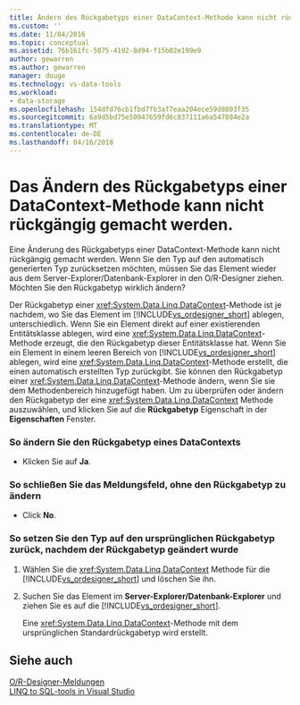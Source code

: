 ```yaml
---
title: Ändern des Rückgabetyps einer DataContext-Methode kann nicht rückgängig gemacht werden | Microsoft Docs
ms.custom: ''
ms.date: 11/04/2016
ms.topic: conceptual
ms.assetid: 76b161fc-5075-4192-8d94-f15b02e199e9
author: gewarren
ms.author: gewarren
manager: douge
ms.technology: vs-data-tools
ms.workload:
- data-storage
ms.openlocfilehash: 154dfd76cb1fbd7fb3af7eaa204ece59d8803f35
ms.sourcegitcommit: 6a9d5bd75e50947659fd6c837111a6a547884e2a
ms.translationtype: MT
ms.contentlocale: de-DE
ms.lasthandoff: 04/16/2018
---
```

# <a name="changing-the-return-type-of-a-datacontext-method-cannot-be-undone"></a>Das Ändern des Rückgabetyps einer DataContext-Methode kann nicht rückgängig gemacht werden.
Eine Änderung des Rückgabetyps einer DataContext-Methode kann nicht rückgängig gemacht werden. Wenn Sie den Typ auf den automatisch generierten Typ zurücksetzen möchten, müssen Sie das Element wieder aus dem Server-Explorer/Datenbank-Explorer in den O/R-Designer ziehen. Möchten Sie den Rückgabetyp wirklich ändern?  
  
Der Rückgabetyp einer <xref:System.Data.Linq.DataContext>-Methode ist je nachdem, wo Sie das Element im [!INCLUDE[vs_ordesigner_short](../data-tools/includes/vs_ordesigner_short_md.md)] ablegen, unterschiedlich. Wenn Sie ein Element direkt auf einer existierenden Entitätsklasse ablegen, wird eine <xref:System.Data.Linq.DataContext>-Methode erzeugt, die den Rückgabetyp dieser Entitätsklasse hat. Wenn Sie ein Element in einem leeren Bereich von [!INCLUDE[vs_ordesigner_short](../data-tools/includes/vs_ordesigner_short_md.md)] ablegen, wird eine <xref:System.Data.Linq.DataContext>-Methode erstellt, die einen automatisch erstellten Typ zurückgibt. Sie können den Rückgabetyp einer <xref:System.Data.Linq.DataContext>-Methode ändern, wenn Sie sie dem Methodenbereich hinzugefügt haben. Um zu überprüfen oder ändern den Rückgabetyp der eine <xref:System.Data.Linq.DataContext> Methode auszuwählen, und klicken Sie auf die **Rückgabetyp** Eigenschaft in der **Eigenschaften** Fenster.  
  
### <a name="to-change-the-return-type-of-a-datacontext"></a>So ändern Sie den Rückgabetyp eines DataContexts  
  
-   Klicken Sie auf **Ja**.  
  
### <a name="to-exit-the-message-box-and-leave-the-return-type-unchanged"></a>So schließen Sie das Meldungsfeld, ohne den Rückgabetyp zu ändern  
  
-   Click **No**.  
  
### <a name="to-revert-to-the-original-return-type-after-changing-the-return-type"></a>So setzen Sie den Typ auf den ursprünglichen Rückgabetyp zurück, nachdem der Rückgabetyp geändert wurde  
  
1.  Wählen Sie die <xref:System.Data.Linq.DataContext> Methode für die [!INCLUDE[vs_ordesigner_short](../data-tools/includes/vs_ordesigner_short_md.md)] und löschen Sie ihn.  
  
2.  Suchen Sie das Element im **Server-Explorer/Datenbank-Explorer** und ziehen Sie es auf die [!INCLUDE[vs_ordesigner_short](../data-tools/includes/vs_ordesigner_short_md.md)].  
  
    Eine <xref:System.Data.Linq.DataContext>-Methode mit dem ursprünglichen Standardrückgabetyp wird erstellt.  
  
## <a name="see-also"></a>Siehe auch
[O/R-Designer-Meldungen](../data-tools/o-r-designer-messages.md)  
[LINQ to SQL-tools in Visual Studio](../data-tools/linq-to-sql-tools-in-visual-studio2.md)